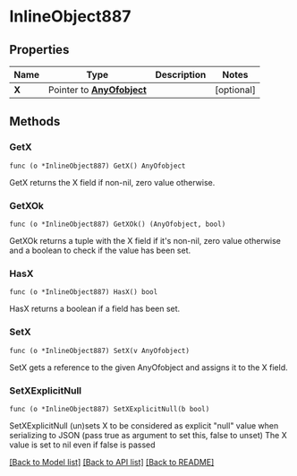 # InlineObject887

## Properties

Name | Type | Description | Notes
------------ | ------------- | ------------- | -------------
**X** | Pointer to [**AnyOfobject**](anyOf&lt;object&gt;.md) |  | [optional] 

## Methods

### GetX

`func (o *InlineObject887) GetX() AnyOfobject`

GetX returns the X field if non-nil, zero value otherwise.

### GetXOk

`func (o *InlineObject887) GetXOk() (AnyOfobject, bool)`

GetXOk returns a tuple with the X field if it's non-nil, zero value otherwise
and a boolean to check if the value has been set.

### HasX

`func (o *InlineObject887) HasX() bool`

HasX returns a boolean if a field has been set.

### SetX

`func (o *InlineObject887) SetX(v AnyOfobject)`

SetX gets a reference to the given AnyOfobject and assigns it to the X field.

### SetXExplicitNull

`func (o *InlineObject887) SetXExplicitNull(b bool)`

SetXExplicitNull (un)sets X to be considered as explicit "null" value
when serializing to JSON (pass true as argument to set this, false to unset)
The X value is set to nil even if false is passed

[[Back to Model list]](../README.md#documentation-for-models) [[Back to API list]](../README.md#documentation-for-api-endpoints) [[Back to README]](../README.md)


